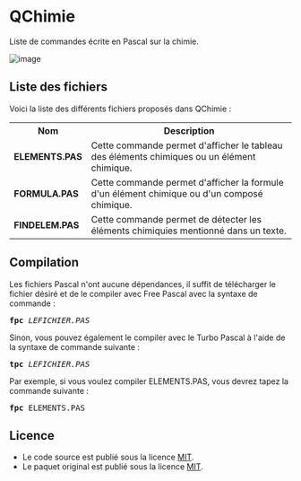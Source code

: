 # QChimie
Liste de commandes écrite en Pascal sur la chimie.

![image](https://user-images.githubusercontent.com/11842176/173241903-be1d3f65-5db1-4675-b16a-ba13d25c9800.png)

<h2>Liste des fichiers</h3>

Voici la liste des différents fichiers proposés dans QChimie :

<table>
  <tr>
    <th>Nom</th>
    <th>Description</th>
  </tr>
  <tr>
      <td><b>ELEMENTS.PAS</b></td>
      <td>Cette commande permet d'afficher le tableau des éléments chimiques ou un élément chimique.</td>
  </tr>
  <tr>
      <td><b>FORMULA.PAS</b></td>
      <td>Cette commande permet d'afficher la formule d'un élément chimique ou d'un composé chimique.</td>
  </tr>	
  <tr>
      <td><b>FINDELEM.PAS</b></td>
      <td>Cette commande permet de détecter les éléments chimiquies mentionné dans un texte.</td>
  </tr>
 </table>

<h2>Compilation</h2>
	
Les fichiers Pascal n'ont aucune dépendances, il suffit de télécharger le fichier désiré et de le compiler avec Free Pascal avec la syntaxe de commande  :

<pre><b>fpc</b> <i>LEFICHIER.PAS</i></pre>
	
Sinon, vous pouvez également le compiler avec le Turbo Pascal à l'aide de la syntaxe de commande suivante :	

<pre><b>tpc</b> <i>LEFICHIER.PAS</i></pre>
	
Par exemple, si vous voulez compiler ELEMENTS.PAS, vous devrez tapez la commande suivante :

<pre><b>fpc</b> ELEMENTS.PAS</pre>

<h2>Licence</h2>
<ul>
 <li>Le code source est publié sous la licence <a href="https://github.com/gladir/QCHIMIE/blob/main/LICENSE">MIT</a>.</li>
 <li>Le paquet original est publié sous la licence <a href="https://github.com/gladir/QCHIMIE/blob/main/LICENSE">MIT</a>.</li>
</ul>
